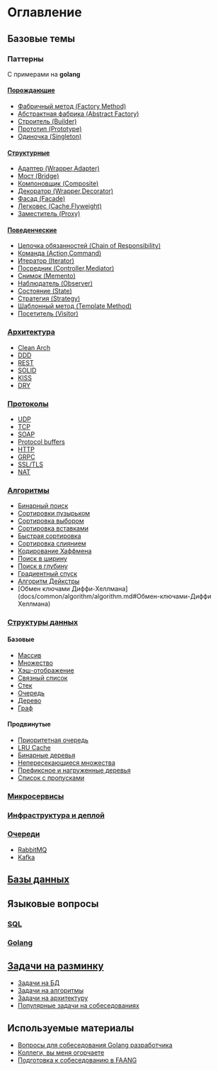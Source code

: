 # Оглавление

## Базовые темы

### Паттерны
С примерами на __golang__
#### [Порождающие](docs/common/pattern/generating.md#Порождающие)
- [Фабричный метод (Factory Method)](docs/common/pattern/generating.md#Фабричный-метод-(Factory-Method))
- [Абстрактная фабрика (Abstract Factory)](docs/common/pattern/generating.md#Абстрактная-фабрика-(Abstract-Factory))
- [Строитель (Builder)](docs/common/pattern/generating.md#Строитель-(Builder))
- [Прототип (Prototype)](docs/common/pattern/generating.md#Прототип-(Prototype))
- [Одиночка (Singleton)](docs/common/pattern/generating.md#Одиночка-(Singleton))

#### [Структурные](docs/common/pattern/structural.md#Структурные)
- [Адаптер (Wrapper,Adapter)](docs/common/pattern/structural.md#Адаптер-(Wrapper,Adapter))
- [Мост (Bridge)](docs/common/pattern/structural.md#Мост-(Bridge))
- [Компоновщик (Composite)](docs/common/pattern/structural.md#Компоновщик-(Composite))
- [Декоратор (Wrapper,Decorator)](docs/common/pattern/structural.md#Декоратор-(Wrapper,Decorator))
- [Фасад (Facade)](docs/common/pattern/structural.md#Фасад-(Facade))
- [Легковес (Cache,Flyweight)](docs/common/pattern/structural.md#Легковес-(Cache,Flyweight))
- [Заместитель (Proxy)](docs/common/pattern/structural.md#Заместитель-(Proxy))

#### [Поведенческие](docs/common/pattern/behavioral.md#Поведенческие)
- [Цепочка обязанностей (Chain of Responsibility)](docs/common/pattern/behavioral.md#Цепочка-обязанностей-(Chain-of-Responsibility))
- [Команда (Action,Command)](docs/common/pattern/behavioral.md#Команда-(Action,Command))
- [Итератор (Iterator)](docs/common/pattern/behavioral.md#Итератор-(Iterator))
- [Посредник (Controller,Mediator)](docs/common/pattern/behavioral.md#Посредник-(Controller,Mediator))
- [Снимок (Memento)](docs/common/pattern/behavioral.md#Снимок-(Memento))
- [Наблюдатель (Observer)](docs/common/pattern/behavioral.md#Наблюдатель-(Observer))
- [Состояние (State)](docs/common/pattern/behavioral.md#Состояние-(State))
- [Стратегия (Strategy)](docs/common/pattern/behavioral.md#Стратегия-(Strategy))
- [Шаблонный метод (Template Method)](docs/common/pattern/behavioral.md#Шаблонный-метод-(Template-Method))
- [Посетитель (Visitor)](docs/common/pattern/behavioral.md#Посетитель-(Visitor))

### [Архитектура](docs/common/architecture/architecture.md)
- [Clean Arch](docs/common/architecture/architecture.md#Clean-architecture)
- [DDD](docs/common/architecture/architecture.md#DDD)
- [REST](docs/common/architecture/architecture.md#REST)
- [SOLID](docs/common/architecture/architecture.md#SOLID)
- [KISS](docs/common/architecture/architecture.md#KISS)
- [DRY](docs/common/architecture/architecture.md#DRY)

### [Протоколы](docs/common/protocol/protocol.md)
- [UDP](docs/common/protocol/protocol.md#UDP/TCP)
- [TCP](docs/common/protocol/protocol.md#UDP/TCP)
- [SOAP](docs/common/protocol/protocol.md#SOAP)
- [Protocol buffers](docs/common/protocol/protocol.md#Protocol-buffers)
- [HTTP](docs/common/protocol/protocol.md#HTTP)
- [GRPC](docs/common/protocol/protocol.md#GRPC)
- [SSL/TLS](docs/common/protocol/protocol.md#SSL/TLS)
- [NAT](docs/common/protocol/protocol.md#NAT)

### [Алгоритмы](docs/common/algorithm/algorithm.md)
- [Бинарный поиск](docs/common/algorithm/algorithm.md#Бинарный-поиск)
- [Сортировки пузырьком](docs/common/algorithm/algorithm.md#Сортировки-пузырьком)
- [Сортировка выбором](docs/common/algorithm/algorithm.md#Сортировка-выбором)
- [Сортировка вставками](docs/common/algorithm/algorithm.md#Сортировка-вставками)
- [Быстрая сортировка](docs/common/algorithm/algorithm.md#Быстрая-сортировка)
- [Сортировка слиянием](docs/common/algorithm/algorithm.md#Сортировка-слиянием)
- [Кодирование Хаффмена](docs/common/algorithm/algorithm.md#Кодирование-Хаффмена)
- [Поиск в ширину](docs/common/algorithm/algorithm.md#Поиск-в-ширину)
- [Поиск в глубину](docs/common/algorithm/algorithm.md#Поиск-в-глубину)
- [Градиентный спуск](docs/common/algorithm/algorithm.md#Градиентный-спуск)
- [Алгоритм Дейкстры](docs/common/algorithm/algorithm.md#Алгоритм-Дейкстры)
- [Обмен ключами Диффи-Хеллмана](docs/common/algorithm/algorithm.md#Обмен-ключами-Диффи Хеллмана)

### [Структуры данных](docs/common/data-struct/data-struct.md)
#### Базовые
- [Массив](docs/common/data-struct/data-struct.md#Массив)
- [Множество](docs/common/data-struct/data-struct.md#Множество)
- [Хэш-отображение](docs/common/data-struct/data-struct.md#Хэш-отображение)
- [Связный список](docs/common/data-struct/data-struct.md#Связный-список)
- [Стек](docs/common/data-struct/data-struct.md#Стек)
- [Очередь](docs/common/data-struct/data-struct.md#Очередь)
- [Дерево](docs/common/data-struct/data-struct.md#Дерево)
- [Граф](docs/common/data-struct/data-struct.md#Граф)
#### Продвинутые
- [Приоритетная очередь](docs/common/data-struct/data-struct.md#Приоритетная-очередь)
- [LRU Cache](docs/common/data-struct/data-struct.md#LRU-Cache)
- [Бинарные деревья](docs/common/data-struct/data-struct.md#Бинарные-деревья)
- [Непересекающиеся множества](docs/common/data-struct/data-struct.md#Непересекающиеся-множества)
- [Префиксное и нагруженные деревья](docs/common/data-struct/data-struct.md#Префиксное-и-нагруженные-деревья)
- [Список с пропусками](docs/common/data-struct/data-struct.md#Список-с-пропусками)


### [Микросервисы](docs/common/microservice/microservice.md)

### [Инфраструктура и деплой](docs/common/infra/infra.md)

### [Очереди](docs/common/queue/queue.md)
- [RabbitMQ](docs/common/queue/queue.md#RabbitMQ)
- [Kafka](docs/common/queue/queue.md#Kafka)

## [Базы данных](docs/db/db.md#Базы-данных)

## Языковые вопросы
### [SQL](docs/lang/plsql/plsql.md)

### [Golang](docs/lang/golang/golang.md)

## [Задачи на разминку](docs/task/task.md)
- [Задачи на БД](docs/task/task.md#Задачи-на-БД)
- [Задачи на алгоритмы](docs/task/task.md#Задачи-на-алгоритмы)
- [Задачи на архитектуру](docs/task/task.md#Задачи-на-понимание-архитектуры)
- [Популярные задачи на собеседованиях](docs/task/task.md#Популярные-задачи-на-собеседованиях)

## Используемые материалы
- [Вопросы для собеседования Golang разработчика](https://medium.com/@victor_nerd/golang-interview-questions-bd3064f2ff69)
- [Коллеги, вы меня огорчаете](https://habr.com/ru/company/oleg-bunin/blog/521582/)
- [Подготовка к собеседованию в FAANG](https://habr.com/ru/companies/skillfactory/articles/539058/)